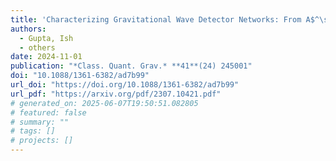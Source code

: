 ```yaml
---
title: 'Characterizing Gravitational Wave Detector Networks: From A$^\sharp$ to Cosmic Explorer'
authors:
  - Gupta, Ish
  - others
date: 2024-11-01
publication: "*Class. Quant. Grav.* **41**(24) 245001"
doi: "10.1088/1361-6382/ad7b99"
url_doi: "https://doi.org/10.1088/1361-6382/ad7b99"
url_pdf: "https://arxiv.org/pdf/2307.10421.pdf"
# generated_on: 2025-06-07T19:50:51.082805
# featured: false
# summary: ""
# tags: []
# projects: []
---
```

